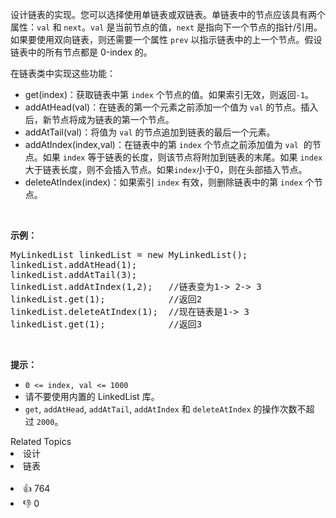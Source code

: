 <p>设计链表的实现。您可以选择使用单链表或双链表。单链表中的节点应该具有两个属性：<code>val</code>&nbsp;和&nbsp;<code>next</code>。<code>val</code>&nbsp;是当前节点的值，<code>next</code>&nbsp;是指向下一个节点的指针/引用。如果要使用双向链表，则还需要一个属性&nbsp;<code>prev</code>&nbsp;以指示链表中的上一个节点。假设链表中的所有节点都是 0-index 的。</p>

<p>在链表类中实现这些功能：</p>

<ul> 
 <li>get(index)：获取链表中第&nbsp;<code>index</code>&nbsp;个节点的值。如果索引无效，则返回<code>-1</code>。</li> 
 <li>addAtHead(val)：在链表的第一个元素之前添加一个值为&nbsp;<code>val</code>&nbsp;的节点。插入后，新节点将成为链表的第一个节点。</li> 
 <li>addAtTail(val)：将值为&nbsp;<code>val</code> 的节点追加到链表的最后一个元素。</li> 
 <li>addAtIndex(index,val)：在链表中的第&nbsp;<code>index</code>&nbsp;个节点之前添加值为&nbsp;<code>val</code>&nbsp; 的节点。如果&nbsp;<code>index</code>&nbsp;等于链表的长度，则该节点将附加到链表的末尾。如果 <code>index</code> 大于链表长度，则不会插入节点。如果<code>index</code>小于0，则在头部插入节点。</li> 
 <li>deleteAtIndex(index)：如果索引&nbsp;<code>index</code> 有效，则删除链表中的第&nbsp;<code>index</code> 个节点。</li> 
</ul>

<p>&nbsp;</p>

<p><strong>示例：</strong></p>

<pre>
MyLinkedList linkedList = new MyLinkedList();
linkedList.addAtHead(1);
linkedList.addAtTail(3);
linkedList.addAtIndex(1,2);   //链表变为1-&gt; 2-&gt; 3
linkedList.get(1);            //返回2
linkedList.deleteAtIndex(1);  //现在链表是1-&gt; 3
linkedList.get(1);            //返回3
</pre>

<p>&nbsp;</p>

<p><strong>提示：</strong></p>

<ul> 
 <li><code>0 &lt;= index, val &lt;= 1000</code></li> 
 <li>请不要使用内置的 LinkedList 库。</li> 
 <li><code>get</code>,&nbsp;<code>addAtHead</code>,&nbsp;<code>addAtTail</code>,&nbsp;<code>addAtIndex</code>&nbsp;和&nbsp;<code>deleteAtIndex</code>&nbsp;的操作次数不超过&nbsp;<code>2000</code>。</li> 
</ul>

<div><div>Related Topics</div><div><li>设计</li><li>链表</li></div></div><br><div><li>👍 764</li><li>👎 0</li></div>